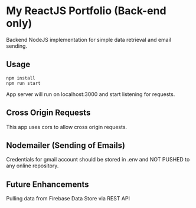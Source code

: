 # My ReactJS Portfolio (Back-end only)

Backend NodeJS implementation for simple data retrieval and email sending.

## Usage

```
npm install
npm run start
```

App server will run on localhost:3000 and start listening for requests.

## Cross Origin Requests

This app uses cors to allow cross origin requests.

## Nodemailer (Sending of Emails)

Credentials for gmail account should be stored in .env and NOT PUSHED to any online repository.

## Future Enhancements

Pulling data from Firebase Data Store via REST API
